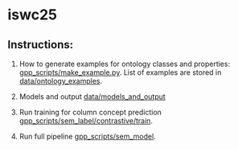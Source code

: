# iswc25

## Instructions:

1. How to generate examples for ontology classes and properties: [gpp_scripts/make_example.py](gpp_scripts/make_example.py). List of examples are stored in [data/ontology_examples](data/ontology_examples).

2. Models and output [data/models_and_output](data/models_and_output)

3. Run training for column concept prediction [gpp_scripts/sem_label/contrastive/train](gpp_scripts/sem_label/contrastive/train).

4. Run full pipeline [gpp_scripts/sem_model](gpp_scripts/sem_model).
